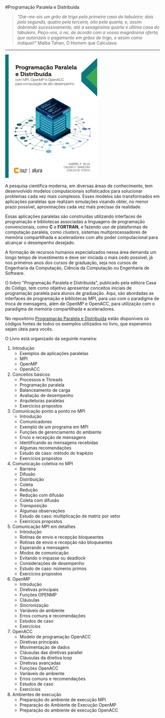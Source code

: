 #Programação Paralela e Distribuída

> _"Dar-me-eis um grão de trigo pela primeira casa do tabuleiro; dois pela segunda, quatro pela terceira, oito pela quarta, e, assim dobrando sucessivamente, até a sexagésima quarta e última casa do tabuleiro. Peço-vos, ó rei, de acordo com a vossa magnânima oferta, que autorizeis o pagamento em grãos de trigo, e assim como indiquei!"_ Malba Tahan, O Homem que Calculava.

---

<p>
  <img src="Capa.webp" width="300" height="400">
</p>

A pesquisa científica moderna, em diversas áreas de conhecimento, tem desenvolvido modelos computacionais sofisticados para solucionar problemas cada vez mais complexos. Esses modelos são transformados em aplicações paralelas que realizam simulações visando obter, no menor prazo possível, aproximações cada vez mais precisas da realidade.

Essas aplicações paralelas são construídas utilizando interfaces de programação e bibliotecas associadas a linguagens de programação convencionais, como **C** e **FORTRAN**, e fazendo uso de plataformas de computação paralela, como _clusters_, sistemas multiprocessadores de memória compartilhada e aceleradores com alto poder computacional para alcançar o desempenho desejado.

A formação de recursos humanos especializados nessa área demanda um longo tempo de investimento e deve ser iniciada o mais cedo possível, já nos primeiros anos dos cursos de graduação, seja nos cursos de Engenharia da Computação, Ciência da Computação ou Engenharia de Software.

O livbro "Programação Paralela e Distribuída", publicado pela editora Casa do Código, tem como objetivo apresentar conceitos iniciais de programação paralela para alunos de graduação. Aqui, são abordadas as interfaces de programação e bibliotecas MPI, para uso com o paradigma de troca de mensagens, além de OpenMP e OpenACC, para utilização com o paradigma de memória compartilhada e aceleradores.

No repositório [Programação Paralela e Distribuída](https://github.com/Programacao-Paralela-e-Distribuida) estão disponíveis os códigos fontes de todos os exemplos utilizados no livro, que esperamos sejam úteis para vocês. 

O Livro está organizado da seguinte maneira:

1. Introdução
   - Exemplos de aplicações paralelas
   - MPI
   - OpenMP
   - OpenACC
2. Conceitos básicos
   - Processos e Threads
   - Programação paralela
   - Balanceamento de carga
   - Avaliação de desempenho
   - Arquiteturas paralelas
   - Exercícios propostos
3. Comunicação ponto a ponto no MPI
   - Introdução
   - Comunicadores
   - Exemplo de um programa em MPI
   - Funções de gerenciamento do ambiente
   - Envio e recepção de mensagens
   - Identificando as mensagens recebidas
   - Algumas recomendações
   - Estudo de caso: método do trapézio
   - Exercícios propostos
4. Comunicação coletiva no MPI
   - Barreira
   - Difusão
   - Distribuição
   - Coleta
   - Redução
   - Redução com difusão
   - Coleta com difusão
   - Transposição
   - Algumas observações
   - Estudo de caso: multiplicação de matriz por vetor
   - Exercícios propostos
5. Comunicação MPI em detalhes
   - Introdução
   - Rotinas de envio e recepção bloqueantes
   - Rotinas de envio e recepção não bloqueantes
   - Esperando a mensagem
   - Modos de comunicação
   - Evitando o impasse ou deadlock
   - Considerações de desempenho
   - Estudo de caso: números primos
   - Exercícios propostos
6. OpenMP
   - Introdução
   - Diretivas principais
   - Funções OPENMP
   - Cláusulas
   - Sincronização
   - Variáveis de ambiente
   - Erros comuns e recomendações
   - Estudos de caso
   - Exercícios
7. OpenACC
   - Modelo de programação OpenACC
   - Diretivas principais
   - Movimentação de dados
   - Cláusulas das diretivas parallel
   - Cláusulas da diretiva loop
   - Diretivas avançadas
   - Funções OpenACC
   - Variáveis de ambiente
   - Erros comuns e recomendações
   - Estudos de caso
   - Exercícios
8. Ambientes de execução
   - Preparação do ambiente de execução MPI
   - Preparação do Ambiente de Execução OpenMP
   - Preparação do ambiente de execução OpenACC





